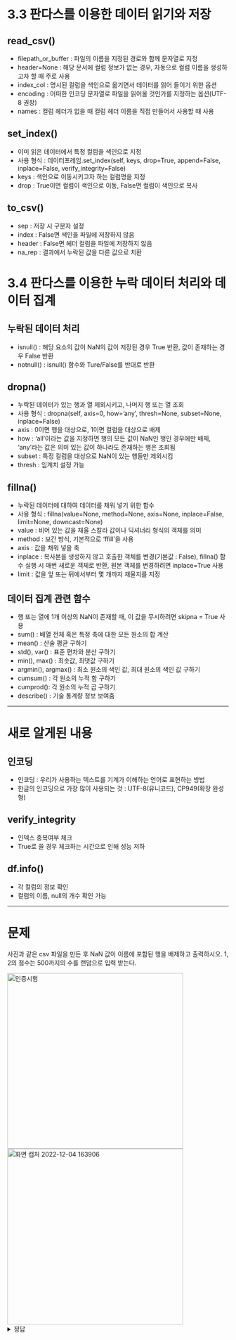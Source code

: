 # 3.3 판다스를 이용한 데이터 읽기와 저장

## read_csv()
- filepath_or_buffer : 파일의 이름을 지정된 경로와 함께 문자열로 지정
- header=None : 해당 문서에 컬럼 정보가 없는 경우, 자동으로 컬럼 이름을 생성하고자 할 때 주로 사용
- index_col : 명시된 컬럼을 색인으로 옮기면서 데이터를 읽어 들이기 위한 옵션
- encoding : 어떠한 인코딩 문자열로 파일을 읽어올 것인가를 지정하는 옵션(UTF-8 권장)
- names : 컬럼 헤더가 없을 때 컬럼 헤더 이름을 직접 만들어서 사용할 때 사용

## set_index()
- 이미 읽은 데이터에서 특정 컬럼을 색인으로 지정
- 사용 형식 : 데이터프레임.set_index(self, keys, drop=True, append=False, inplace=False, verify_integrity=False)
- keys : 색인으로 이동시키고자 하는 컬럼명을 지정
- drop : True이면 컬럼이 색인으로 이동, False면 컬럼이 색인으로 복사

## to_csv()
- sep : 저장 시 구분자 설정
- index : False면 색인을 파일에 저장하지 않음
- header : False면 헤더 컬럼을 파일에 저장하지 않음
- na_rep : 결과에서 누락된 값을 다른 값으로 치환

# 3.4 판다스를 이용한 누락 데이터 처리와 데이터 집계

## 누락된 데이터 처리
- isnull() : 해당 요소의 값이 NaN의 값이 저장된 경우 True 반환, 값이 존재하는 경우 False 반환
- notnull() : isnull() 함수와 Ture/False를 반대로 반환

## dropna()
- 누락된 데이터가 있는 행과 열 제외시키고, 나머지 행 또는 열 조회
- 사용 형식 : dropna(self, axis=0, how=’any’, thresh=None, subset=None, inplace=False)
- axis : 0이면 행을 대상으로, 1이면 컬럼을 대상으로 배제
- how : ‘all’이라는 값을 지정하면 행의 모든 값이 NaN인 행인 경우에만 배제, ‘any’라는 값은 의미 있는 값이 하나라도 존재하는 행은 조회됨
- subset : 특정 컬럼을 대상으로 NaN이 있는 행들만 제외시킴
- thresh : 임계치 설정 가능

## fillna()
- 누락된 데이터에 대하여 데이터를 채워 넣기 위한 함수
- 사용 형식 : fillna(value=None, method=None, axis=None, inplace=False, limit=None, downcast=None)
- value : 비어 있는 값을 채울 스칼라 값이나 딕셔너리 형식의 객체를 의미
- method : 보간 방식, 기본적으로 ‘ffill’을 사용
- axis : 값을 채워 넣을 축
- inplace : 복사본을 생성하지 않고 호출한 객체를 변경(기본값 : False), fillna() 함수 실행 시 매번 새로운 객체로 반환, 원본 객체를 변경하려면 inplace=True 사용
- limit : 값을 앞 또는 뒤에서부터 몇 개까지 채울지를 지정

## 데이터 집계 관련 함수
- 행 또는 열에 1개 이상의 NaN이 존재할 때, 이 값을 무시하려면 skipna = True 사용
- sum() : 배열 전체 혹은 특정 축에 대한 모든 원소의 합 계산
- mean() : 산술 평균 구하기
- std(), var() : 표준 편차와 분산 구하기
- min(), max() : 최솟값, 최댓값 구하기
- argmin(), argmax() : 최소 원소의 색인 값, 최대 원소의 색인 값 구하기
- cumsum() : 각 원소의 누적 합 구하기
- cumprod(): 각 원소의 누적 곱 구하기
- describe() : 기술 통계량 정보 보여줌

- - -

# 새로 알게된 내용

## 인코딩
- 인코딩 : 우리가 사용하는 텍스트를 기계가 이해하는 언어로 표현하는 방법
- 한글의 인코딩으로 가장 많이 사용되는 것 : UTF-8(유니코드), CP949(확장 완성형)

## verify_integrity
- 인덱스 중복여부 체크
- True로 쓸 경우 체크하는 시간으로 인해 성능 저하

## df.info()
- 각 컬럼의 정보 확인
- 컬럼의 이름, null의 개수 확인 가능

- - -

# 문제
사진과 같은 csv 파일을 만든 후 NaN 값이 이름에 포함된 행을 배제하고 출력하시오.
1, 2의 점수는 500까지의 수를 랜덤으로 입력 받는다.

<img width="400" alt="인증시험" src="https://user-images.githubusercontent.com/101939694/205479851-53426f6d-4cf3-46e1-9af9-ae65a5cf33c6.png">
<img width="400" alt="화면 캡처 2022-12-04 163906" src="https://user-images.githubusercontent.com/101939694/205479853-9d16c6bc-3f15-467e-9df0-740abdb48420.png">


<details><summary>정답</summary>
  
```python

import numpy as np
import pandas as pd
import random

result = []
columns = ('이름', '1', '2', '합')
index = ('유림', '승원', '유정', np.nan)
myencoding = 'utf-8'

for idx in range(4):
    sublist=[]
    sublist.append(index[idx])
    a = random.randint(0, 500)
    b = random.randint(0, 500)
    sublist.append(a)
    sublist.append(b)
    sublist.append(a*0.6+b*0.4)
    result.append(sublist)

myframe = pd.DataFrame(result, columns=columns)
filename = '인증시험.csv'
myframe.to_csv(filename, encoding=myencoding, mode='w', index = False)

print(myframe.dropna(subset=['이름']))

```
